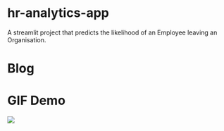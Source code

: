# hr-analytics-app
A streamlit project that predicts the likelihood of an Employee leaving an Organisation.

# Blog

# GIF Demo

![](https://editor.analyticsvidhya.com/uploads/13274Screen%20Recording%202023-02-04%20at%2010.46.01.34%20PM.gif)

